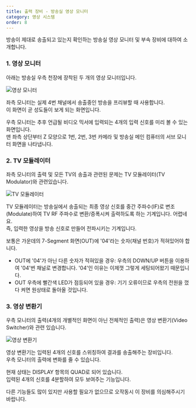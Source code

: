 ```yaml
---
title: 출력 장비 - 방송실 영상 모니터
category: 영상 시스템
order: 8
---
```


방송이 제대로 송출되고 있는지 확인하는 방송실 영상 모니터 및 부속 장비에 대하여 소개합니다. 

### 1. 영상 모니터

아래는 방송실 우측 천장에 장착된 두 개의 영상 모니터입니다. 

![영상 모니터](https://user-images.githubusercontent.com/12420779/71558434-acc0d100-2a96-11ea-9dfa-34f9ee6f0e8a.png)

좌측 모니터는 실제 4번 채널에서 송출중인 방송을 프리뷰할 때 사용합니다. <br>
이 화면이 곧 성도들이 보게 되는 화면입니다. 

우측 모니터는 추후 언급될 비디오 믹서에 입력되는 4개의 입력 신호를 미리 볼 수 있는 화면입니다. <br>
맨 좌측 상단부터 Z 모양으로 1번, 2번, 3번 카메라 및 방송실 메인 컴퓨터의 서브 모니터 화면을 나타냅니다. 

### 2. TV 모듈레이터

좌측 모니터의 출력 및 모든 TV의 송출과 관련된 문제는 TV 모듈레이터(TV Modulator)와 관련있습니다. 

![TV 모듈레이터](https://user-images.githubusercontent.com/12420779/71558527-f8c04580-2a97-11ea-8e35-5d8c4252a7c8.png)

TV 모듈레이터는 방송실에서 송출되는 최종 영상 신호를 중간 주파수(IF)로 변조(Modulate)하여 TV RF 주파수로 변환/증폭시켜 출력하도록 하는 기계입니다. 어렵네요. <br>
즉, 입력한 영상을 방송 신호로 만들어 전파시키는 기계입니다. 

보통은 가운데의 7-Segment 화면(OUT)에 '04'라는 숫자(채널 번호)가 적혀있어야 합니다. 

* OUT에 '04'가 아닌 다른 숫자가 적혀있을 경우: 우측의 DOWN/UP 버튼을 이용하여 '04'번 채널로 변경합니다. '04'인 이유는 이제껏 그렇게 세팅되어왔기 때문입니다. 
* OUT 우측에 빨간색 LED가 점등되어 있을 경우: 기기 오류이므로 우측의 전원을 껐다 켜면 원상태로 돌아올 것입니다. 

### 3. 영상 변환기

우측 모니터의 출력(4개의 개별적인 화면이 아닌 전체적인 출력)은 영상 변환기(Video Switcher)와 관련 있습니다. 

![영상 변환기](https://user-images.githubusercontent.com/12420779/71558654-db3fab80-2a98-11ea-9e0a-cd9bd47d3088.png)

영상 변환기는 입력된 4개의 신호를 스위칭하여 결과를 송출해주는 장비입니다. <br>
우측 모니터의 출력에 변화를 줄 수 있습니다. 

현재 상태는 DISPLAY 항목의 QUAD로 되어 있습니다. <br>
입력된 4개의 신호를 4분할하여 모두 보여주는 기능입니다. 

다른 기능들도 많이 있지만 사용할 필요가 없으므로 오작동시 이 장비를 의심해주시기 바랍니다. 